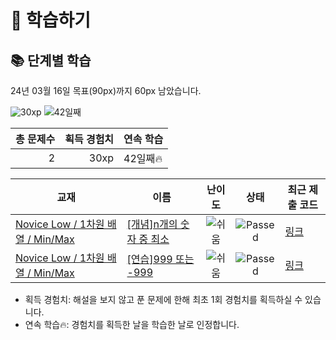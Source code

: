# 📖 학습하기

## 📚 단계별 학습
24년 03월 16일 목표(90px)까지 60px 남았습니다.

![30xp](https://img.shields.io/badge/EXP-30xp-%235cb85c.svg?for-the-badge)
![42일째](https://img.shields.io/badge/연속학습-42일째-%23E34F26.svg?for-the-badge)

|총 문제수|획득 경험치|연속 학습|
|---:|---:|---|
2|30xp|42일째🔥|

|교재|이름|난이도|상태|최근 제출 코드|
|---|---|:---:|:---:|---|
|[Novice Low / 1차원 배열 / Min/Max](https://www.codetree.ai/missions?missionId=4)|[[개념]n개의 숫자 중 최소](https://www.codetree.ai/missions/4/problems/min-of-n-num)|![쉬움][easy]|![Passed][passed]|[링크](https://github.com/337ccc/codetree-TILs/blob/main/240316/n%EA%B0%9C%EC%9D%98%20%EC%88%AB%EC%9E%90%20%EC%A4%91%20%EC%B5%9C%EC%86%8C/min-of-n-num.py)|
|[Novice Low / 1차원 배열 / Min/Max](https://www.codetree.ai/missions?missionId=4)|[[연습]999 또는 -999](https://www.codetree.ai/missions/4/problems/999-or-999)|![쉬움][easy]|![Passed][passed]|[링크](https://github.com/337ccc/codetree-TILs/blob/main/240316/999%20%EB%98%90%EB%8A%94%20-999/999-or-999.py)|


* 획득 경험치: 해설을 보지 않고 푼 문제에 한해 최초 1회 경험치를 획득하실 수 있습니다.
* 연속 학습🔥: 경험치를 획득한 날을 학습한 날로 인정합니다.










[b5]: https://img.shields.io/badge/Bronze_5-%235D3E31.svg
[b4]: https://img.shields.io/badge/Bronze_4-%235D3E31.svg
[b3]: https://img.shields.io/badge/Bronze_3-%235D3E31.svg
[b2]: https://img.shields.io/badge/Bronze_2-%235D3E31.svg
[b1]: https://img.shields.io/badge/Bronze_1-%235D3E31.svg
[s5]: https://img.shields.io/badge/Silver_5-%23394960.svg
[s4]: https://img.shields.io/badge/Silver_4-%23394960.svg
[s3]: https://img.shields.io/badge/Silver_3-%23394960.svg
[s2]: https://img.shields.io/badge/Silver_2-%23394960.svg
[s1]: https://img.shields.io/badge/Silver_1-%23394960.svg
[g5]: https://img.shields.io/badge/Gold_5-%23FFC433.svg
[g4]: https://img.shields.io/badge/Gold_4-%23FFC433.svg
[g3]: https://img.shields.io/badge/Gold_3-%23FFC433.svg
[g2]: https://img.shields.io/badge/Gold_2-%23FFC433.svg
[g1]: https://img.shields.io/badge/Gold_1-%23FFC433.svg
[p5]: https://img.shields.io/badge/Platinum_5-%2376DDD8.svg
[p4]: https://img.shields.io/badge/Platinum_4-%2376DDD8.svg
[p3]: https://img.shields.io/badge/Platinum_3-%2376DDD8.svg
[p2]: https://img.shields.io/badge/Platinum_2-%2376DDD8.svg
[p1]: https://img.shields.io/badge/Platinum_1-%2376DDD8.svg
[passed]: https://img.shields.io/badge/Passed-%23009D27.svg
[failed]: https://img.shields.io/badge/Failed-%23D24D57.svg
[easy]: https://img.shields.io/badge/쉬움-%235cb85c.svg?for-the-badge
[medium]: https://img.shields.io/badge/보통-%23FFC433.svg?for-the-badge
[hard]: https://img.shields.io/badge/어려움-%23D24D57.svg?for-the-badge